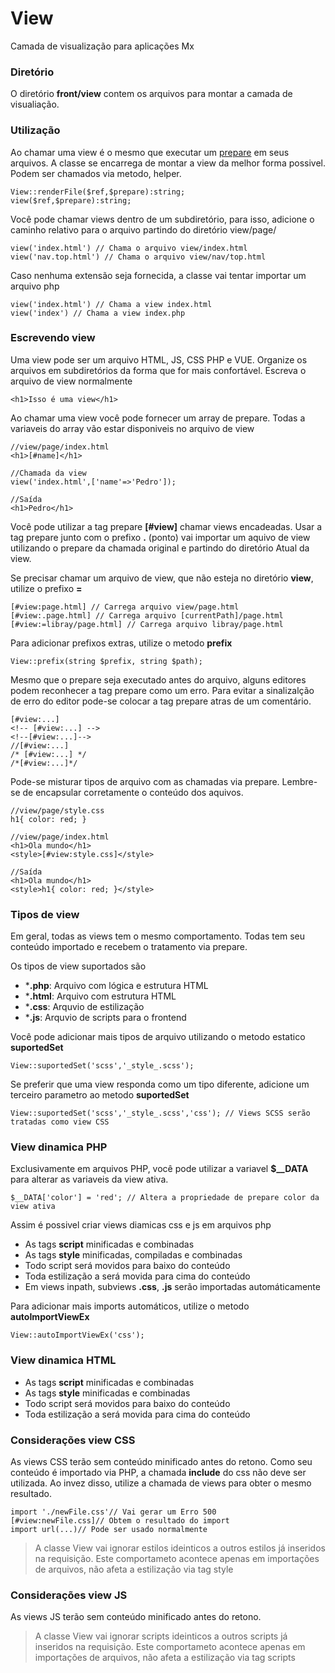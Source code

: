 # View

Camada de visualização para aplicações Mx

### Diretório

O diretório **front/view** contem os arquivos para montar a camada de visualiação.

### Utilização

Ao chamar uma view é o mesmo que executar um [prepare](https://github.com/php-elegance/core/blob/main/.doc/prepare.md) em seus arquivos. A classe se encarrega de montar a view da melhor forma possivel. Podem ser chamados via metodo, helper.

    View::renderFile($ref,$prepare):string;
    view($ref,$prepare):string;

Você pode chamar views dentro de um subdiretório, para isso, adicione o caminho relativo para o arquivo partindo do diretório view/page/

    view('index.html') // Chama o arquivo view/index.html
    view('nav.top.html') // Chama o arquivo view/nav/top.html

Caso nenhuma extensão seja fornecida, a classe vai tentar importar um arquivo php

    view('index.html') // Chama a view index.html
    view('index') // Chama a view index.php

### Escrevendo view

Uma view pode ser um arquivo HTML, JS, CSS PHP e VUE. Organize os arquivos em subdiretórios da forma que for mais confortável. Escreva o arquivo de view normalmente

    <h1>Isso é uma view</h1>

Ao chamar uma view você pode fornecer um array de prepare. Todas a variaveis do array vão estar disponiveis no arquivo de view

    //view/page/index.html
    <h1>[#name]</h1>

    //Chamada da view
    view('index.html',['name'=>'Pedro']);

    //Saída
    <h1>Pedro</h1>

Você pode utilizar a tag prepare **[#view]** chamar views encadeadas.
Usar a tag prepare junto com o prefixo **.** (ponto) vai importar um aquivo de view utilizando o prepare da chamada original e partindo do diretório Atual da view.

Se precisar chamar um arquivo de view, que não esteja no diretório **view**, utilize o prefixo **=**


    [#view:page.html] // Carrega arquivo view/page.html
    [#view:.page.html] // Carrega arquivo [currentPath]/page.html
    [#view:=libray/page.html] // Carrega arquivo libray/page.html

Para adicionar prefixos extras, utilize o metodo **prefix**

    View::prefix(string $prefix, string $path);

Mesmo que o prepare seja executado antes do arquivo, alguns editores podem reconhecer a tag prepare como um erro.
Para evitar a sinalizalção de erro do editor pode-se colocar a tag prepare atras de um comentário.

    [#view:...]
    <!-- [#view:...] -->
    <!--[#view:...]-->
    //[#view:...]
    /* [#view:...] */
    /*[#view:...]*/

Pode-se misturar tipos de arquivo com as chamadas via prepare. Lembre-se de encapsular corretamente o conteúdo dos aquivos.

    //view/page/style.css
    h1{ color: red; }

    //view/page/index.html
    <h1>Ola mundo</h1>
    <style>[#view:style.css]</style>

    //Saída
    <h1>Ola mundo</h1>
    <style>h1{ color: red; }</style>

### Tipos de view

Em geral, todas as views tem o mesmo comportamento. Todas tem seu conteúdo importado e recebem o tratamento via prepare.

Os tipos de view suportados são

- ***.php**: Arquivo com lógica e estrutura HTML
- ***.html**: Arquivo com estrutura HTML
- ***.css**: Arquvio de estilização
- ***.js**: Arquvio de scripts para o frontend

Você pode adicionar mais tipos de arquivo utilizando o metodo estatico **suportedSet**

    View::suportedSet('scss','_style_.scss');

Se preferir que uma view responda como um tipo diferente, adicione um terceiro parametro ao metodo **suportedSet**

    View::suportedSet('scss','_style_.scss','css'); // Views SCSS serão tratadas como view CSS


### View dinamica PHP

Exclusivamente em arquivos PHP, você pode utilizar a variavel **$__DATA** para alterar as variaveis da view ativa.

    $__DATA['color'] = 'red'; // Altera a propriedade de prepare color da view ativa

Assim é possivel criar views diamicas css e js em arquivos php

- As tags **script** minificadas e combinadas
- As tags **style** minificadas, compiladas e combinadas
- Todo script será movidos para baixo do conteúdo
- Toda estilização a será movida para cima do conteúdo
- Em views inpath, subviews **.css**, **.js** serão importadas automáticamente

Para adicionar mais imports automáticos, utilize o metodo **autoImportViewEx**

    View::autoImportViewEx('css');

### View dinamica HTML

- As tags **script** minificadas e combinadas
- As tags **style** minificadas e combinadas
- Todo script será movidos para baixo do conteúdo
- Toda estilização a será movida para cima do conteúdo

### Considerações view CSS

As views CSS terão sem conteúdo minificado antes do retono. Como seu conteúdo é importado via PHP, a chamada **include** do css não deve ser utilizada. Ao invez disso, utilize a chamada de views para obter o mesmo resultado.

    import './newFile.css'// Vai gerar um Erro 500
    [#view:newFile.css]// Obtem o resultado do import
    import url(...)// Pode ser usado normalmente

> A classe View vai ignorar estilos ideinticos a outros estilos já inseridos na requisição. Este comportameto acontece apenas em importações de arquivos, não afeta a estilização via tag style

### Considerações view JS

As views JS terão sem conteúdo minificado antes do retono.

> A classe View vai ignorar scripts ideinticos a outros scripts já inseridos na requisição. Este comportameto acontece apenas em importações de arquivos, não afeta a estilização via tag scripts
